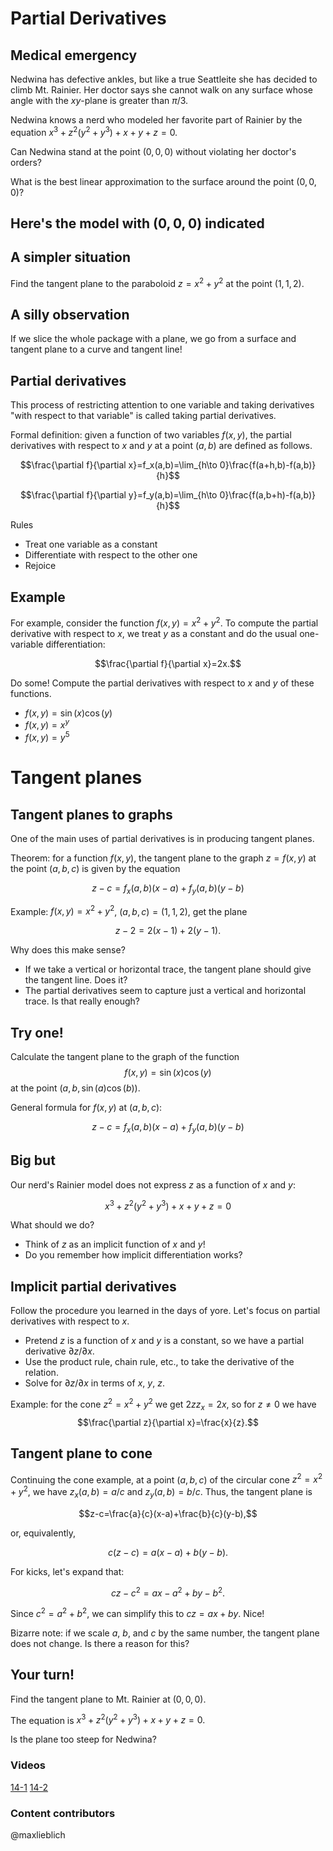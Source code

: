 Partial Derivatives
===================

Medical emergency
-----------------

Nedwina has defective ankles, but like a true Seattleite she has decided
to climb Mt. Rainier. Her doctor says she cannot walk on any surface
whose angle with the $xy$-plane is greater than $\pi/3$.

Nedwina knows a nerd who modeled her favorite part of Rainier by the
equation $x^3+z^2(y^2+y^3)+x+y+z=0.$

Can Nedwina stand at the point $(0,0,0)$ without violating her
doctor's orders?

What is the best linear approximation to the surface around the point
$(0,0,0)$?

Here's the model with $(0,0,0)$ indicated
-------------------------------------------

A simpler situation
-------------------

Find the tangent plane to the paraboloid $z=x^2+y^2$ at the point
$(1,1,2)$.

A silly observation
-------------------

If we slice the whole package with a plane, we go from a surface and
tangent plane to a curve and tangent line!

Partial derivatives
-------------------

This process of restricting attention to one variable and taking
derivatives "with respect to that variable" is called taking partial
derivatives.

Formal definition: given a function of two variables $f(x,y)$, the
partial derivatives with respect to $x$ and $y$ at a point $(a,b)$
are defined as follows.

$$\frac{\partial f}{\partial x}=f_x(a,b)=\lim_{h\to
0}\frac{f(a+h,b)-f(a,b)}{h}$$

$$\frac{\partial f}{\partial y}=f_y(a,b)=\lim_{h\to
0}\frac{f(a,b+h)-f(a,b)}{h}$$

Rules

-   Treat one variable as a constant
-   Differentiate with respect to the other one
-   Rejoice

Example
-------

For example, consider the function $f(x,y)=x^2+y^2$. To compute the
partial derivative with respect to $x$, we treat $y$ as a constant
and do the usual one-variable differentiation:

$$\frac{\partial f}{\partial x}=2x.$$

Do some! Compute the partial derivatives with respect to $x$ and $y$
of these functions.

-   $f(x,y)=\sin(x)\cos(y)$
-   $f(x,y)=x^y$
-   $f(x,y)=y^5$

Tangent planes
==============

Tangent planes to graphs
------------------------

One of the main uses of partial derivatives is in producing tangent
planes.

Theorem: for a function $f(x,y)$, the tangent plane to the graph
$z=f(x,y)$ at the point $(a,b,c)$ is given by the equation

$$z-c=f_x(a,b)(x-a)+f_y(a,b)(y-b)$$

Example: $f(x,y)=x^2+y^2$, $(a,b,c)=(1,1,2)$, get the plane

$$z-2=2(x-1)+2(y-1).$$

Why does this make sense?

-   If we take a vertical or horizontal trace, the tangent plane should
    give the tangent line. Does it?
-   The partial derivatives seem to capture just a vertical and
    horizontal trace. Is that really enough?

Try one!
--------

Calculate the tangent plane to the graph of the function
$$f(x,y)=\sin(x)\cos(y)$$ at the point $(a,b,\sin(a)\cos(b))$.

General formula for $f(x,y)$ at $(a,b,c)$:

$$z-c=f_x(a,b)(x-a)+f_y(a,b)(y-b)$$

Big but
-------

Our nerd's Rainier model does not express $z$ as a function of $x$
and $y$:

$$x^3+z^2(y^2+y^3)+x+y+z=0$$

What should we do?

-   Think of $z$ as an implicit function of $x$ and $y$!
-   Do you remember how implicit differentiation works?

Implicit partial derivatives
----------------------------

Follow the procedure you learned in the days of yore. Let's focus on
partial derivatives with respect to $x$.

-   Pretend $z$ is a function of $x$ and $y$ is a constant, so we
    have a partial derivative $\partial z/\partial x$.
-   Use the product rule, chain rule, etc., to take the derivative of
    the relation.
-   Solve for $\partial z/\partial x$ in terms of $x$, $y$,
    $z$.

Example: for the cone $z^2=x^2+y^2$ we get $2zz_x=2x$, so for
$z\neq 0$ we have $$\frac{\partial z}{\partial
x}=\frac{x}{z}.$$

Tangent plane to cone
---------------------

Continuing the cone example, at a point $(a,b,c)$ of the circular cone
$z^2=x^2+y^2$, we have $z_x(a,b)=a/c$ and $z_y(a,b)=b/c$.
Thus, the tangent plane is

$$z-c=\frac{a}{c}(x-a)+\frac{b}{c}(y-b),$$

or, equivalently,

$$c(z-c)=a(x-a)+b(y-b).$$

For kicks, let's expand that:

$$cz-c^2=ax-a^2+by-b^2.$$

Since $c^2=a^2+b^2$, we can simplify this to $cz=ax+by$. Nice!

Bizarre note: if we scale $a$, $b$, and $c$ by the same number,
the tangent plane does not change. Is there a reason for this?

Your turn!
----------

Find the tangent plane to Mt. Rainier at $(0,0,0)$.

The equation is $x^3+z^2(y^2+y^3)+x+y+z=0.$

Is the plane too steep for Nedwina?

### Videos
[14-1](http://www.math.washington.edu/~lieblich/Math126/video/14-1.mp4)
[14-2](http://www.math.washington.edu/~lieblich/Math126/video/14-2.mp4)

### Content contributors
@maxlieblich